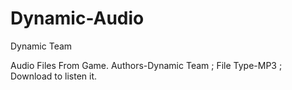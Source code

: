 # Dynamic-Audio
Dynamic Team

Audio Files From Game.
Authors-Dynamic Team ; File Type-MP3 ; Download to listen it.

